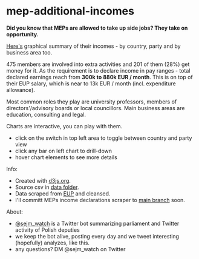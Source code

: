 # mep-additional-incomes
<b>Did you know that MEPs are allowed to take up side jobs? They take on opportunity.</b>

<a href='https://sejm-watch.github.io/mep-additional-incomes/' target='_blank'>Here's</a> graphical summary of their incomes - by country, party and by business area too.

475 members are involved into extra activities and 201 of them (28%) get money for it.
As the requirement is to declare income in pay ranges - total declared earnings reach from <b>300k to 880k EUR / month</b>. This is on top of their EUP salary, which is near to 13k EUR / month (incl. expenditure allowance).

Most common roles they play are university professors, members of directors'/advisory boards or local councillors. Main business areas are education, consulting and legal.

Charts are interactive, you can play with them.
- click on the switch in top left area to toggle between country and party view
- click any bar on left chart to drill-down
- hover chart elements to see more details

Info:
- Created with [d3js.org](https://d3js.org). 
- Source csv in [data folder](https://github.com/sejm-watch/mep-additional-incomes/tree/gh-pages/data).
- Data scraped from [EUP](https://www.europarl.europa.eu/portal/en) and cleansed.
- I'll committ MEPs income declarations scraper to [main branch](https://github.com/sejm-watch/mep-additional-incomes) soon.

About:
- <a href='https://twitter.com/sejm_watch' target='_blank'>@sejm_watch</a> is a Twitter bot summarizing parliament and Twitter activity of Polish deputies
- we keep the bot alive, posting every day and we tweet interesting (hopefully) analyzes, like this.
- any questions? DM @sejm_watch on Twitter
